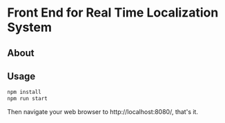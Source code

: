# Front End for Real Time Localization System

## About

## Usage

```bash
npm install
npm run start
```

Then navigate your web browser to http://localhost:8080/, that's it.